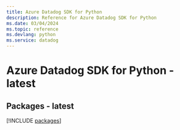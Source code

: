 ```yaml
---
title: Azure Datadog SDK for Python
description: Reference for Azure Datadog SDK for Python
ms.date: 03/04/2024
ms.topic: reference
ms.devlang: python
ms.service: datadog
---
```

# Azure Datadog SDK for Python - latest
## Packages - latest
[!INCLUDE [packages](datadog-index.md)]